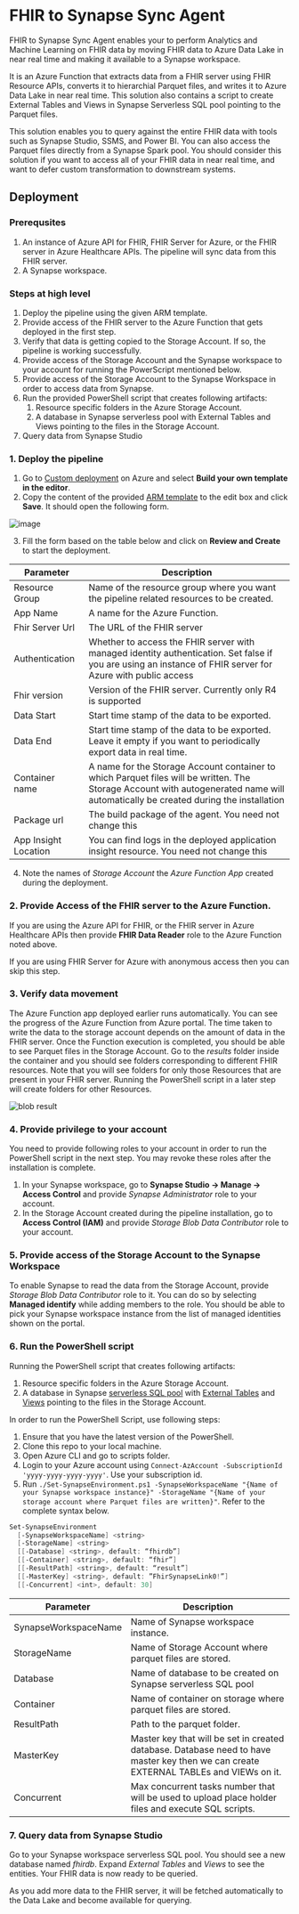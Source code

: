 # FHIR to Synapse Sync Agent

FHIR to Synapse Sync Agent enables your to perform Analytics and Machine Learning on FHIR data by moving FHIR data to Azure Data Lake in near real time and making it available to a Synapse workspace.

It is an Azure Function that extracts data from a FHIR server using FHIR Resource APIs, converts it to hierarchial Parquet files, and writes it to Azure Data Lake in near real time. This solution also contains a script to create External Tables and Views in Synapse Serverless SQL pool pointing to the Parquet files.

This solution enables you to query against the entire FHIR data with tools such as Synapse Studio, SSMS, and Power BI. You can also access the Parquet files directly from a Synapse Spark pool. You should consider this solution if you want to access all of your FHIR data in near real time, and want to defer custom transformation to downstream systems.

## Deployment

### Prerequsites

1. An instance of Azure API for FHIR, FHIR Server for Azure, or the FHIR server in Azure Healthcare APIs. The pipeline will sync data from this FHIR server.
1. A Synapse workspace.

### Steps at high level

1. Deploy the pipeline using the given ARM template.
1. Provide access of the FHIR server to the Azure Function that gets deployed in the first step.
1. Verify that data is getting copied to the Storage Account. If so, the pipeline is working successfully.
1. Provide access of the Storage Account and the Synapse workspace to your account for running the PowerScript mentioned below.
1. Provide access of the Storage Account to the Synapse Workspace in order to access data from Synapse.
1. Run the provided PowerShell script that creates following artifacts:
    1. Resource specific folders in the Azure Storage Account.
    1. A database in Synapse serverless pool with External Tables and Views pointing to the files in the Storage Account.
1. Query data from Synapse Studio

### 1. Deploy the pipeline

1. Go to [Custom deployment](https://ms.portal.Azure.com/#create/Microsoft.Template) on Azure and select **Build your own template in the editor**.
2. Copy the content of the provided [ARM template](../deploy/templates/FhirSynapsePipelineTemplate.json) to the edit box and click **Save**. It should open the following form.

![image](./assets/templateParameters.png)

3. Fill the form based on the table below and click on **Review and Create** to start the deployment.

|Parameter   | Description   |
|---|---|
| Resource Group | Name of the resource group where you want the pipeline related resources to be created. |
| App Name  | A name for the Azure Function.  |
| Fhir Server Url  | The URL of the FHIR server |
| Authentication  |  Whether to access the FHIR server with managed identity authentication. Set false if you are using an instance of FHIR server for Azure with public access |
| Fhir version | Version of the FHIR server. Currently only R4 is supported |
| Data Start | Start time stamp of the data to be exported. |
| Data End | Start time stamp of the data to be exported. Leave it empty if you want to periodically export data in real time.  |
| Container name | A name for the Storage Account container to which Parquet files will be written. The Storage Account with autogenerated name will automatically be created during the installation |
| Package url | The build package of the agent. You need not change this |
| App Insight Location | You can find logs in the deployed application insight resource. You need not change this |

4. Note the names of _Storage Account_ the _Azure Function App_ created during the deployment.

### 2. Provide Access of the FHIR server to the Azure Function.

If you are using the Azure API for FHIR, or the FHIR server in Azure Healthcare APIs then provide **FHIR Data Reader** role to the Azure Function noted above.

If you are using FHIR Server for Azure with anonymous access then you can skip this step.

### 3. Verify data movement

The Azure Function app deployed earlier runs automatically. You can see the progress of the Azure Function from Azure portal. The time taken to write the data to the storage account depends on the amount of data in the FHIR server. Once the Function execution is completed, you should be able to see Parquet files in the Storage Account. Go to the _results_ folder inside the container and you should see folders corresponding to different FHIR resources. Note that you will see folders for only those Resources that are present in your FHIR server. Running the PowerShell script in a later step will create folders for other Resources.

![blob result](./assets/ExportedData.png)

### 4. Provide privilege to your account

You need to provide following roles to your account in order to run the PowerShell script in the next step. You may revoke these roles after the installation is complete.

1. In your Synapse workspace, go to **Synapse Studio -> Manage -> Access Control** and provide _Synapse Administrator_ role to your account.
1. In the Storage Account created during the pipeline installation, go to **Access Control (IAM)** and provide _Storage Blob Data Contributor_ role to your account.

### 5. Provide access of the Storage Account to the Synapse Workspace

To enable Synapse to read the data from the Storage Account, provide _Storage Blob Data Contributor_ role to it. You can do so by selecting **Managed identify** while adding members to the role. You should be able to pick your Synapse workspace instance from the list of managed identities shown on the portal.

### 6. Run the PowerShell script

Running the PowerShell script that creates following artifacts:

1. Resource specific folders in the Azure Storage Account.
1. A database in Synapse [serverless SQL pool](https://docs.microsoft.com/en-us/azure/synapse-analytics/sql/on-demand-workspace-overview) with [External Tables](https://docs.microsoft.com/en-us/azure/synapse-analytics/sql/develop-tables-external-tables?tabs=hadoop) and [Views](https://docs.microsoft.com/en-us/azure/synapse-analytics/sql/create-use-views) pointing to the files in the Storage Account.

In order to run the PowerShell Script, use following steps:

1. Ensure that you have the latest version of the PowerShell.
1. Clone this repo to your local machine.
1. Open Azure CLI and go to scripts folder.
1. Login to your Azure account using `Connect-AzAccount -SubscriptionId 'yyyy-yyyy-yyyy-yyyy'`. Use your subscription id.
1. Run `./Set-SynapseEnvironment.ps1 -SynapseWorkspaceName "{Name of your Synapse workspace instance}" -StorageName "{Name of your storage account where Parquet files are written}"`. Refer to the complete syntax below.

``` PowerShell
Set-SynapseEnvironment
  [-SynapseWorkspaceName] <string>
  [-StorageName] <string>
  [[-Database] <string>, default: “fhirdb”]
  [[-Container] <string>, default: “fhir”]
  [[-ResultPath] <string>, default: “result”]
  [[-MasterKey] <string>, default: ”FhirSynapseLink0!”]
  [[-Concurrent] <int>, default: 30]
```

|Parameter   | Description   |
|---|---|
| SynapseWorkspaceName | Name of Synapse workspace instance. |
| StorageName | Name of Storage Account where parquet files are stored. |
| Database | Name of database to be created on Synapse serverless SQL pool |
| Container | Name of container on storage where parquet files are stored. |
| ResultPath | Path to the parquet folder. |
| MasterKey | Master key that will be set in created database. Database need to have master key then we can create EXTERNAL TABLEs and VIEWs on it. |
| Concurrent | Max concurrent tasks number that will be used to upload place holder files and execute SQL scripts. |

### 7. Query data from Synapse Studio

Go to your Synapse workspace serverless SQL pool. You should see a new database named _fhirdb_. Expand _External Tables_ and _Views_ to see the entities. Your FHIR data is now ready to be queried.

As you add more data to the FHIR server, it will be fetched automatically to the Data Lake and become available for querying.
